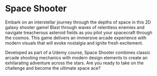 # Space Shooter

Embark on an interstellar journey through the depths of space in this 2D galaxy shooter game! 
Blast through waves of relentless enemies and navigate treacherous asteroid fields as you pilot your spacecraft through the cosmos. 
This game delivers an immersive arcade experience with modern visuals that will evoke nostalgia and ignite fresh excitement.

Developed as part of a Udemy course, Space Shooter combines classic arcade shooting mechanics
with modern design elements to create an exhilarating adventure across the stars. 
Are you ready to take on the challenge and become the ultimate space ace?
